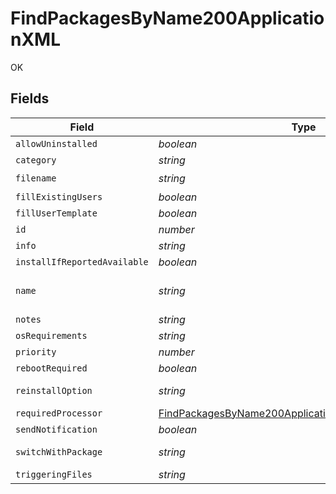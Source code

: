 # FindPackagesByName200ApplicationXML

OK


## Fields

| Field                                                                                                                                   | Type                                                                                                                                    | Required                                                                                                                                | Description                                                                                                                             | Example                                                                                                                                 |
| --------------------------------------------------------------------------------------------------------------------------------------- | --------------------------------------------------------------------------------------------------------------------------------------- | --------------------------------------------------------------------------------------------------------------------------------------- | --------------------------------------------------------------------------------------------------------------------------------------- | --------------------------------------------------------------------------------------------------------------------------------------- |
| `allowUninstalled`                                                                                                                      | *boolean*                                                                                                                               | :heavy_minus_sign:                                                                                                                      | N/A                                                                                                                                     |                                                                                                                                         |
| `category`                                                                                                                              | *string*                                                                                                                                | :heavy_minus_sign:                                                                                                                      | N/A                                                                                                                                     | Unknown                                                                                                                                 |
| `filename`                                                                                                                              | *string*                                                                                                                                | :heavy_check_mark:                                                                                                                      | N/A                                                                                                                                     | Firefox.dmg                                                                                                                             |
| `fillExistingUsers`                                                                                                                     | *boolean*                                                                                                                               | :heavy_minus_sign:                                                                                                                      | N/A                                                                                                                                     |                                                                                                                                         |
| `fillUserTemplate`                                                                                                                      | *boolean*                                                                                                                               | :heavy_minus_sign:                                                                                                                      | N/A                                                                                                                                     |                                                                                                                                         |
| `id`                                                                                                                                    | *number*                                                                                                                                | :heavy_minus_sign:                                                                                                                      | N/A                                                                                                                                     | 1                                                                                                                                       |
| `info`                                                                                                                                  | *string*                                                                                                                                | :heavy_minus_sign:                                                                                                                      | N/A                                                                                                                                     |                                                                                                                                         |
| `installIfReportedAvailable`                                                                                                            | *boolean*                                                                                                                               | :heavy_minus_sign:                                                                                                                      | N/A                                                                                                                                     |                                                                                                                                         |
| `name`                                                                                                                                  | *string*                                                                                                                                | :heavy_check_mark:                                                                                                                      | Name of the package                                                                                                                     | Firefox.dmg                                                                                                                             |
| `notes`                                                                                                                                 | *string*                                                                                                                                | :heavy_minus_sign:                                                                                                                      | N/A                                                                                                                                     |                                                                                                                                         |
| `osRequirements`                                                                                                                        | *string*                                                                                                                                | :heavy_minus_sign:                                                                                                                      | N/A                                                                                                                                     |                                                                                                                                         |
| `priority`                                                                                                                              | *number*                                                                                                                                | :heavy_minus_sign:                                                                                                                      | N/A                                                                                                                                     | 5                                                                                                                                       |
| `rebootRequired`                                                                                                                        | *boolean*                                                                                                                               | :heavy_minus_sign:                                                                                                                      | N/A                                                                                                                                     |                                                                                                                                         |
| `reinstallOption`                                                                                                                       | *string*                                                                                                                                | :heavy_minus_sign:                                                                                                                      | N/A                                                                                                                                     | Do Not Reinstall                                                                                                                        |
| `requiredProcessor`                                                                                                                     | [FindPackagesByName200ApplicationXMLRequiredProcessor](../../models/operations/findpackagesbyname200applicationxmlrequiredprocessor.md) | :heavy_minus_sign:                                                                                                                      | N/A                                                                                                                                     |                                                                                                                                         |
| `sendNotification`                                                                                                                      | *boolean*                                                                                                                               | :heavy_minus_sign:                                                                                                                      | N/A                                                                                                                                     |                                                                                                                                         |
| `switchWithPackage`                                                                                                                     | *string*                                                                                                                                | :heavy_minus_sign:                                                                                                                      | N/A                                                                                                                                     | Do Not Install                                                                                                                          |
| `triggeringFiles`                                                                                                                       | *string*                                                                                                                                | :heavy_minus_sign:                                                                                                                      | N/A                                                                                                                                     |                                                                                                                                         |